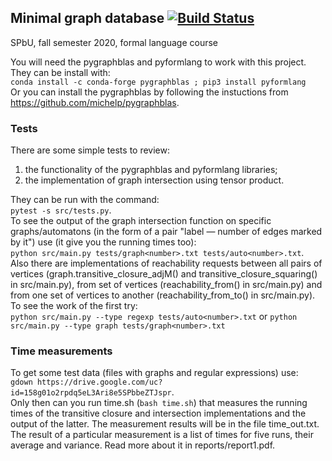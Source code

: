 ## Minimal graph database [![Build Status](https://travis-ci.org/AnzhelaSukhanova/Minimal_GDB.svg?branch=assignment1)](https://travis-ci.org/AnzhelaSukhanova/Minimal_GDB)
SPbU, fall semester 2020, formal language course

You will need the pygraphblas and pyformlang to work with this project. They can be install with:  
`conda install -c conda-forge pygraphblas ; pip3 install pyformlang`  
Or you can install the pygraphblas by following the instuctions from https://github.com/michelp/pygraphblas.

### Tests
There are some simple tests to review:
1) the functionality of the pygraphblas and pyformlang libraries;
2) the implementation of graph intersection using tensor product.  

They can be run with the command:  
`pytest -s src/tests.py`.  
To see the output of the graph intersection function on specific graphs/automatons (in the form of a pair "label — number of edges marked by it") use (it give you the running times too):  
`python src/main.py tests/graph<number>.txt tests/auto<number>.txt`.  
Also there are implementations of reachability requests between all pairs of vertices (graph.transitive\_closure\_adjM() and transitive\_closure\_squaring() in src/main.py), from set of vertices (reachability\_from() in src/main.py) and from one set of vertices to another (reachability\_from\_to() in src/main.py). To see the work of the first try:  
`python src/main.py --type regexp tests/auto<number>.txt` or `python src/main.py --type graph tests/graph<number>.txt`

### Time measurements
To get some test data (files with graphs and regular expressions) use:  
`gdown https://drive.google.com/uc?id=158g01o2rpdq5eL3Ari8e5SPbbeZTJspr`.  
Only then can you run time.sh (`bash time.sh`) that measures the running times of the transitive closure and intersection implementations and the output of the latter. The measurement results will be in the file time_out.txt. The result of a particular measurement is a list of times for five runs, their average and variance. Read more about it in reports/report1.pdf.

